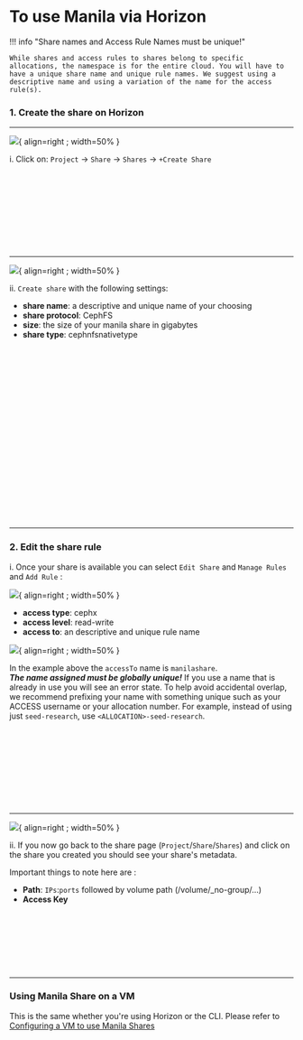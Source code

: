 # To use Manila via Horizon

!!! info "Share names and Access Rule Names must be unique!"

    While shares and access rules to shares belong to specific allocations, the namespace is for the entire cloud. You will have to have a unique share name and unique rule names. We suggest using a descriptive name and using a variation of the name for the access rule(s).

### 1. Create the share on Horizon

---

![](/images/JS2-manila1.png){ align=right ; width=50% }

i. Click on:  `Project`  → `Share` → `Shares` → `+Create Share`

</br></br></br></br></br></br></br></br>

---

![](/images/JS2-manila2.png){ align=right ; width=50% }

ii. `Create share` with the following settings:

- **share name**: a descriptive and unique name of your choosing
- **share protocol**: CephFS
- **size**: the size of your manila share in gigabytes
- **share type**: cephnfsnativetype

</br></br></br></br></br></br></br></br></br></br></br></br></br></br></br></br></br></br>

---

### 2. Edit the share rule

i. Once your share is available you can select `Edit Share` and `Manage Rules` and `Add Rule` :

![](/images/JS2-manila3.png){ align=right ; width=50% }

- **access type**: cephx
- **access level**: read-write
- **access to**: an descriptive and unique rule name

![](/images/JS2-manila4.png){ align=right ; width=50% }

In the example above the `accessTo` name is `manilashare`.</br>***The name assigned must be globally unique!*** If you use a name that is already in use you will see an error state. To help avoid accidental overlap, we recommend prefixing your name with something unique such as your ACCESS username or your allocation number. For example, instead of using just `seed-research`, use `<ALLOCATION>-seed-research`.

</br></br></br></br></br></br></br></br>

---

![](/images/JS2-manila5.png){ align=right ; width=50% }

ii.  If you now go back to the share page (`Project`/`Share`/`Shares`) and click on the share you created you should see your share's metadata.

Important things to note here are :

- **Path**: `IPs`:`ports` followed by volume path (/volume/\_no-group/...)
- **Access Key**


</br></br></br></br></br></br>

---




### Using Manila Share on a VM

This is the same whether you're using Horizon or the CLI. Please refer to [Configuring a VM to use Manila Shares](../../general/manilaVM.md)

